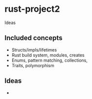 # rust-project2
Ideas

## Included concepts
 - Structs/impls/lifetimes
 - Rust build system, modules, creates
 - Enums, pattern matching, collections,
 - Traits, polymorphism

## Ideas
 - 
